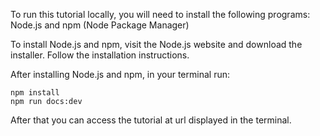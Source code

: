 To run this tutorial locally, you will need to install the following programs:
Node.js and npm (Node Package Manager)

To install Node.js and npm, visit the Node.js website and download the installer. Follow the installation instructions.

After installing Node.js and npm, in your terminal run:

```
npm install
npm run docs:dev
```

After that you can access the tutorial at url displayed in the terminal.